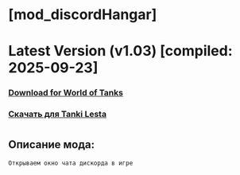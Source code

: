 # [mod_discordHangar]
# Latest Version (v1.03) [compiled: 2025-09-23]
### [**Download for World of Tanks**](https://github.com/spoter/spoter-mods/releases/download/latest/mod_discordHangar.zip)
### [**Скачать для Tanki Lesta**](https://github.com/spoter/spoter-mods/releases/download/latest/mod_discordHangar_RU.zip)
#
## Описание мода:
    Открываем окно чата дискорда в игре







